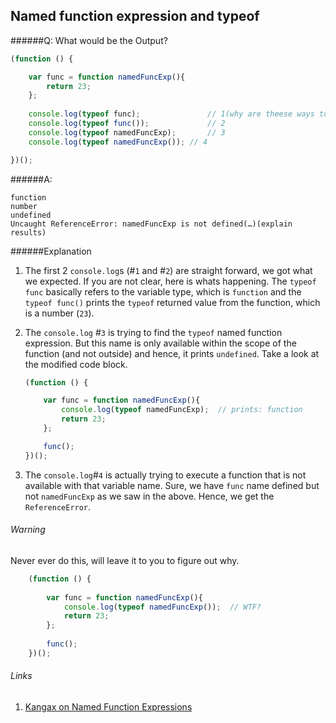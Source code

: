 ## Named function expression and typeof 

######Q: What would be the Output?
```js
(function () {

	var func = function namedFuncExp(){ 
		return 23; 
	};
    
	console.log(typeof func);				// 1(why are theese ways to print out.. I am confused)
	console.log(typeof func());				// 2
	console.log(typeof namedFuncExp);		// 3
	console.log(typeof namedFuncExp());	// 4

})();
```
######A:

```
function
number 
undefined 
Uncaught ReferenceError: namedFuncExp is not defined(…)(explain results)
```
######Explanation

1. The first 2 `console.log`s (#`1` and #`2`) are straight forward, we got what we expected. If you are not clear, here is whats happening. The `typeof func` basically refers to the variable type, which is `function` and the `typeof func()` prints the `typeof` returned value from the function, which is a number (`23`). 

2. The `console.log` #`3` is trying to find the `typeof` named function expression. But this name is only available within the scope of the function (and not outside) and hence, it prints `undefined`. Take a look at the modified code block.


	```js
	(function () {
	
		var func = function namedFuncExp(){ 
	    	console.log(typeof namedFuncExp);  // prints: function
			return 23; 
		};
	
		func();
	})();
	```

3. The `console.log`#`4` is actually trying to execute a function that is not available with that variable name. Sure, we have `func` name defined but not `namedFuncExp` as we saw in the above. Hence, we get the `ReferenceError`.

###### Warning

Never ever do this, will leave it to you to figure out why.

```js	
	(function () {
	
		var func = function namedFuncExp(){ 
	    	console.log(typeof namedFuncExp());  // WTF?
			return 23; 
		};
	
		func();
	})();

```

###### Links

1. [Kangax on Named Function Expressions](https://kangax.github.io/nfe/)
